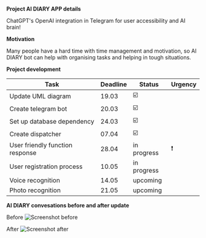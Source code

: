 **Project AI DIARY APP details**

ChatGPT's OpenAI integration in Telegram for user accessibility and AI brain!

**Motivation**

Many people have a hard time with time management and motivation, so AI DIARY bot can help with organising tasks
and helping in tough situations.

**Project development**

| **Task**                        | **Deadline** | **Status**              | Urgency       |
|---------------------------------|--------------|-------------------------|---------------|
| Update UML diagram              | 19.03        | :ballot_box_with_check: |               |
| Create telegram bot             | 20.03        | :ballot_box_with_check: |               |
| Set up database dependency      | 24.03        | :ballot_box_with_check: |               |
| Create dispatcher               | 07.04        | :ballot_box_with_check: |               |
| User friendly function response | 28.04        | in progress             | :exclamation: |
| User registration process       | 10.05        | in progress             |               |
| Voice recognition               | 14.05        | upcoming                |               |
| Photo recognition               | 21.05        | upcoming                |               |

**AI DIARY convesations before and after update**

Before
![Screenshot before](file:///Users/anastasijabaranova/Desktop/Screenshot%202024-04-30%20at%2015.35.50.png)

After
![Screenshot after](file:///Users/anastasijabaranova/Desktop/Screenshot%202024-04-30%20at%2015.37.04.png)
